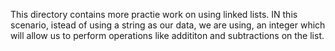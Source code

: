 This directory contains more practie work on using linked lists. IN this scenario, istead of using a string as our data, we are using, an integer which will allow us to perform operations like addititon and subtractions on the list.
